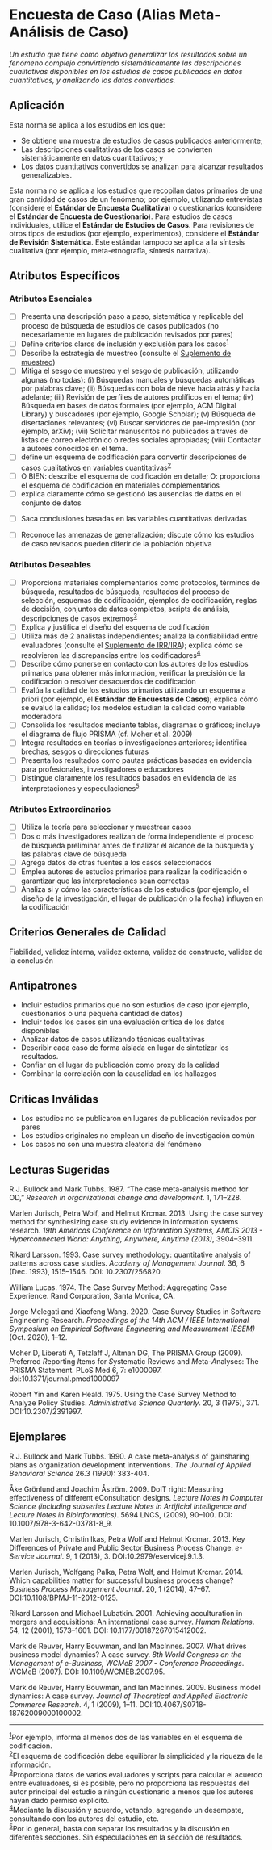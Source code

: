 # Encuesta de Caso (Alias Meta-Análisis de Caso)
<standard name="Case Survey">

*Un estudio que tiene como objetivo generalizar los resultados sobre un fenómeno complejo convirtiendo sistemáticamente las descripciones cualitativas disponibles en los estudios de casos publicados en datos cuantitativos, y analizando los datos convertidos.*

## Aplicación

Esta norma se aplica a los estudios en los que:
-	Se obtiene una muestra de estudios de casos publicados anteriormente;
-	Las descripciones cualitativas de los casos se convierten sistemáticamente en datos cuantitativos; y
-	Los datos cuantitativos convertidos se analizan para alcanzar resultados generalizables.

Esta norma no se aplica a los estudios que recopilan datos primarios de una gran cantidad de casos de un fenómeno; por ejemplo, utilizando entrevistas (considere el **Estándar de Encuesta Cualitativa**) o cuestionarios (considere el **Estándar de Encuesta de Cuestionario**). Para estudios de casos individuales, utilice el **Estándar de Estudios de Casos**. Para revisiones de otros tipos de estudios (por ejemplo, experimentos), considere el **Estándar de Revisión Sistemática**. Este estándar tampoco se aplica a la síntesis cualitativa (por ejemplo, meta-etnografía, síntesis narrativa).

## Atributos Específicos

### Atributos Esenciales
<checklist name="Essential">

<intro>


<method>

- [ ]   Presenta una descripción paso a paso, sistemática y replicable del proceso de búsqueda de estudios de casos publicados (no necesariamente en lugares de publicación revisados por pares)
- [ ]   Define criterios claros de inclusión y exclusión para los casos<sup>[1](#myfootnote1)</sup>
- [ ]   Describe la estrategia de muestreo (consulte el [Suplemento de muestreo](https://github.com/acmsigsoft/EmpiricalStandards/blob/master/Supplements/Sampling.md))
- [ ]   Mitiga el sesgo de muestreo y el sesgo de publicación, utilizando algunas (no todas):
(i) Búsquedas manuales y búsquedas automáticas por palabras clave;
(ii) Búsquedas con bola de nieve hacia atrás y hacia adelante;
(iii) Revisión de perfiles de autores prolíficos en el tema;
(iv) Búsqueda en bases de datos formales (por ejemplo, ACM Digital Library) y buscadores (por ejemplo, Google Scholar);
(v) Búsqueda de disertaciones relevantes;
(vi) Buscar servidores de pre-impresión (por ejemplo, arXiv);
(vii) Solicitar manuscritos no publicados a través de listas de correo electrónico o redes sociales apropiadas;
(viii) Contactar a autores conocidos en el tema.
- [ ]   define un esquema de codificación para convertir descripciones de casos cualitativos en variables cuantitativas<sup>[2](#myfootnote2)</sup>
- [ ]   O BIEN: describe el esquema de codificación en detalle;
O: proporciona el esquema de codificación en materiales complementarios
- [ ]   explica claramente cómo se gestionó las ausencias de datos en el conjunto de datos

<results>

- [ ]   Saca conclusiones basadas en las variables cuantitativas derivadas

<discussion>

- [ ]   Reconoce las amenazas de generalización; discute cómo los estudios de caso revisados pueden diferir de la población objetiva

<other>  
  
</checklist>

### Atributos Deseables
<checklist name="Desirable">

- [ ]   Proporciona materiales complementarios como protocolos, términos de búsqueda, resultados de búsqueda, resultados del proceso de selección, esquemas de codificación, ejemplos de codificación, reglas de decisión, conjuntos de datos completos, scripts de análisis, descripciones de casos extremos<sup>[3](#myfootnote3)</sup>
- [ ]   Explica y justifica el diseño del esquema de codificación
- [ ]   Utiliza más de 2 analistas independientes; analiza la confiabilidad entre evaluadores (consulte el [Suplemento de IRR/IRA](https://github.com/acmsigsoft/EmpiricalStandards/blob/master/Supplements/InterRaterReliabilityAndAgreement.md)); explica cómo se resolvieron las discrepancias entre los codificadores<sup>[4](#myfootnote4)</sup>
- [ ]   Describe cómo ponerse en contacto con los autores de los estudios primarios para obtener más información, verificar la precisión de la codificación o resolver desacuerdos de codificación
- [ ]   Evalúa la calidad de los estudios primarios utilizando un esquema a priori (por ejemplo, el **Estándar de Encuestas de Casos**); explica cómo se evaluó la calidad; los modelos estudian la calidad como variable moderadora
- [ ]   Consolida los resultados mediante tablas, diagramas o gráficos; incluye el diagrama de flujo PRISMA (cf. Moher et al. 2009)
- [ ]   Integra resultados en teorías o investigaciones anteriores; identifica brechas, sesgos o direcciones futuras
- [ ]   Presenta los resultados como pautas prácticas basadas en evidencia para profesionales, investigadores o educadores
- [ ]   Distingue claramente los resultados basados en evidencia de las interpretaciones y especulaciones<sup>[5](#myfootnote5)</sup>

</checklist>

### Atributos Extraordinarios
<checklist name="Extraordinary">

- [ ]   Utiliza la teoría para seleccionar y muestrear casos
- [ ]   Dos o más investigadores realizan de forma independiente el proceso de búsqueda preliminar antes de finalizar el alcance de la búsqueda y las palabras clave de búsqueda
- [ ]   Agrega datos de otras fuentes a los casos seleccionados
- [ ]   Emplea autores de estudios primarios para realizar la codificación o garantizar que las interpretaciones sean correctas
- [ ]   Analiza si y cómo las características de los estudios (por ejemplo, el diseño de la investigación, el lugar de publicación o la fecha) influyen en la codificación
</checklist>

## Criterios Generales de Calidad

Fiabilidad, validez interna, validez externa, validez de constructo, validez de la conclusión

## Antipatrones

-	Incluir estudios primarios que no son estudios de caso (por ejemplo, cuestionarios o una pequeña cantidad de datos)
-	Incluir todos los casos sin una evaluación crítica de los datos disponibles
-	Analizar datos de casos utilizando técnicas cualitativas
-	Describir cada caso de forma aislada en lugar de sintetizar los resultados.
-	Confiar en el lugar de publicación como proxy de la calidad
-	Combinar la correlación con la causalidad en los hallazgos

## Criticas Inválidas

-	Los estudios no se publicaron en lugares de publicación revisados por pares
-	Los estudios originales no emplean un diseño de investigación común
-	Los casos no son una muestra aleatoria del fenómeno

## Lecturas Sugeridas

R.J. Bullock and Mark Tubbs. 1987. “The case meta-analysis method for OD,” *Research in organizational change and development*.  1, 171–228.

Marlen Jurisch, Petra Wolf, and Helmut Krcmar. 2013. Using the case survey method for synthesizing case study evidence in information systems research. *19th Americas Conference on Information Systems, AMCIS 2013 - Hyperconnected World: Anything, Anywhere, Anytime (2013)*, 3904–3911.

Rikard Larsson. 1993. Case survey methodology: quantitative analysis of patterns across case studies. *Academy of Management Journal*. 36, 6 (Dec. 1993), 1515–1546. DOI: 10.2307/256820.

William Lucas. 1974. The Case Survey Method: Aggregating Case Experience. Rand Corporation, Santa Monica, CA.

Jorge Melegati and Xiaofeng Wang. 2020. Case Survey Studies in Software Engineering Research. *Proceedings of the 14th ACM / IEEE International Symposium on Empirical Software Engineering and Measurement (ESEM)* (Oct. 2020), 1–12.

Moher D, Liberati A, Tetzlaff J, Altman DG, The PRISMA Group (2009). *P*referred *R*eporting *I*tems for *S*ystematic Reviews and *M*eta-*A*nalyses: The PRISMA Statement. PLoS Med 6, 7: e1000097. doi:10.1371/journal.pmed1000097  
  
Robert Yin and Karen Heald. 1975. Using the Case Survey Method to Analyze Policy Studies. *Administrative Science Quarterly*. 20, 3 (1975), 371. DOI:10.2307/2391997.


## Ejemplares

R.J. Bullock and Mark Tubbs. 1990. A case meta-analysis of gainsharing plans as organization development interventions. *The Journal of Applied Behavioral Science* 26.3 (1990): 383-404.

Åke Grönlund and Joachim Åström. 2009. DoIT right: Measuring effectiveness of different eConsultation designs. *Lecture Notes in Computer Science (including subseries Lecture Notes in Artificial Intelligence and Lecture Notes in Bioinformatics)*. 5694 LNCS, (2009), 90–100. DOI: 10.1007/978-3-642-03781-8_9.

Marlen Jurisch, Christin Ikas, Petra Wolf and Helmut Krcmar. 2013. Key Differences of Private and Public Sector Business Process Change. *e-Service Journal*. 9, 1 (2013), 3. DOI:10.2979/eservicej.9.1.3.

Marlen Jurisch, Wolfgang Palka, Petra Wolf, and Helmut Krcmar. 2014. Which capabilities matter for successful business process change? *Business Process Management Journal*. 20, 1 (2014), 47–67. DOI:10.1108/BPMJ-11-2012-0125.

Rikard Larsson and Michael Lubatkin. 2001. Achieving acculturation in mergers and acquisitions: An international case survey. _Human Relations_. 54, 12 (2001), 1573–1601. DOI: 10.1177/00187267015412002.

Mark de Reuver, Harry Bouwman, and Ian MacInnes. 2007. What drives business model dynamics? A case survey. *8th World Congress on the Management of e-Business, WCMeB 2007 - Conference Proceedings*. WCMeB (2007). DOI: 10.1109/WCMEB.2007.95.

Mark de Reuver, Harry Bouwman, and Ian MacInnes. 2009. Business model dynamics: A case survey. *Journal of Theoretical and Applied Electronic Commerce Research*. 4, 1 (2009), 1–11. DOI:10.4067/S0718-18762009000100002.

---
<footnote><sup>[1](#myfootnote1)</sup>Por ejemplo, informa al menos dos de las variables en el esquema de codificación.</footnote><br>
<footnote><sup>[2](#myfootnote2)</sup>El esquema de codificación debe equilibrar la simplicidad y la riqueza de la información.</footnote><br>
<footnote><sup>[3](#myfootnote3)</sup>Proporciona datos de varios evaluadores y scripts para calcular el acuerdo entre evaluadores, si es posible, pero no proporciona las respuestas del autor principal del estudio a ningún cuestionario a menos que los autores hayan dado permiso explícito.</footnote><br> 
<footnote><sup>[4](#myfootnote4)</sup>Mediante la discusión y acuerdo, votando, agregando un desempate, consultando con los autores del estudio, etc.</footnote><br>
<footnote><sup>[5](#myfootnote5)</sup>Por lo general, basta con separar los resultados y la discusión en diferentes secciones. Sin especulaciones en la sección de resultados.</footnote><br>
                                    
</standard>


